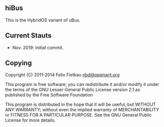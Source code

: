 ## hiBus

This is the HybridOS variant of uBus.

## Current Stauts

- Nov. 2019: Initial commit.

## Copying

Copyright (C) 2011-2014 Felix Fietkau <nbd@openwrt.org>

This program is free software; you can redistribute it and/or modify
it under the terms of the GNU Lesser General Public License version 2.1
as published by the Free Software Foundation

This program is distributed in the hope that it will be useful,
but WITHOUT ANY WARRANTY; without even the implied warranty of
MERCHANTABILITY or FITNESS FOR A PARTICULAR PURPOSE.  See the
GNU General Public License for more details.
